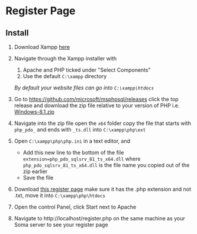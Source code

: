 # Register Page



## Install

1. Download Xampp [here](https://www.apachefriends.org/download.html)

2. Navigate through the Xampp installer with 

   1. Apache and PHP ticked under "Select Components"
   2. Use the default `C:\xampp` directory

   *By default your website files can go into `C:\xampp\htdocs`* 

3. Go to https://github.com/microsoft/msphpsql/releases click the top release and download the zip file relative to your version of PHP i.e. [Windows-8.1.zip](https://github.com/microsoft/msphpsql/releases/download/v5.10.1/Windows-8.1.zip)

4. Navigate into the zip file open the `x64` folder copy the file that starts with `php_pdo_` and ends with `_ts.dll` into `C:\xampp\php\ext`

5. Open `C:\xampp\php\php.ini` in a text editor, and 

   - Add this new line to the bottom of the file  `extension=php_pdo_sqlsrv_81_ts_x64.dll` where `php_pdo_sqlsrv_81_ts_x64.dll` is the file name you copied out of the zip earlier
   - Save the file

6. Download [this register page](https://raw.githubusercontent.com/soma-space/files/main/www/arcanine/register.php) make sure it has the .php extension and not .txt, move it into `C:\xampp\php\htdocs`

7. Open the control Panel, click Start next to Apache

8. Navigate to http://localhost/register.php on the same machine as your Soma server to see your register page

   

